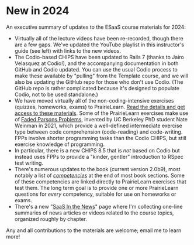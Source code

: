 # New in 2024

An executive summary of updates to the ESaaS course materials for 2024:

* Virtually all of the lecture videos have been re-recorded, though there are a few gaps. We've updated the YouTube playlist in this instructor's guide (see left) with links to the new videos.&#x20;
* The Codio-based CHIPS have been updated to Rails 7 (thanks to Jairo Velasquez at Codio!), and the accompanying documentation in both GitHub and Codio updated. You can use the usual Codio process to make these available by "pulling" from the Template course, and we will also be updating the GitHub repo for those who don't use Codio. (The GitHub repo is rather complicated because it's designed to populate Codio, not to be used standalone.)
* We have moved virtually all of the non-coding-intensive exercises (quizzes, homeworks, exams) to PrairieLearn. [Read the details and get access to these materials](../chips/quizzes-exams-practice-problems.md). Some of the PrairieLearn exercises make use of [Faded Parsons Problems](https://acelab.berkeley.edu/projects/faded-parsons/), invented by UC Berkeley PhD student Nate Weinman in 2021, which provide a well-defined intermediate exercise type between code comprehension (code-reading) and code-writing. FPPs involve shorter programming tasks than the Codio CHIPS, but still exercise knowledge of programming.&#x20;
* In particular, there is a new CHIPS 8.5 that is _not_ based on Codio but instead uses FPPs to provide a "kinder, gentler" introduction to RSpec test writing.
* There's numerous updates to the book (current version 2.0b9), most notably a list of [_competencies_](../chips/quizzes-exams-practice-problems.md) at the end of most book sections. Some of these competencies are linked directly to PrairieLearn exercises that test them. The long term goal is to provide one or more PrairieLearn questions for _every_ competency, suitable for use on homeworks or exams.
* There's a new "[SaaS In the News](../chips/saas-in-the-news.md)" page where I'm collecting one-line summaries of news articles or videos related to the course topics, organized roughly by chapter.

Any and all contributions to the materials are welcome; email me to learn more!
